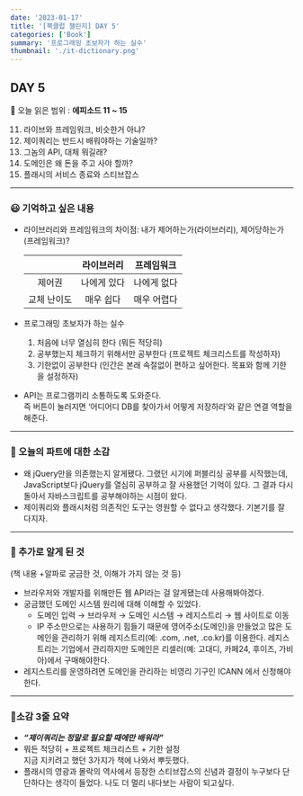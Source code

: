 ```yaml
---
date: '2023-01-17'
title: '[북클럽 챌린지] DAY 5'
categories: ['Book']
summary: '프로그래밍 초보자가 하는 실수'
thumbnail: './it-dictionary.png'
---
```


## DAY 5

🔖 오늘 읽은 범위 : **에피소드 11 ~ 15**

11. 라이브와 프레임워크, 비슷한거 아냐?
12. 제이쿼리는 반드시 배워야하는 기술일까?
13. 그놈의 API, 대체 뭐길래?
14. 도메인은 왜 돈을 주고 사야 할까?
15. 플래시의 서비스 종료와 스티브잡스

---

### 😃 기억하고 싶은 내용

- 라이브러리와 프레임워크의 차이점: 내가 제어하는가(라이브러리), 제어당하는가(프레임워크)?

  |             | 라이브러리  | 프레임워크  |
  | :---------: | :---------: | :---------: |
  |   제어권    | 나에게 있다 | 나에게 없다 |
  | 교체 난이도 |  매우 쉽다  | 매우 어렵다 |

- 프로그래밍 초보자가 하는 실수

  1. 처음에 너무 열심히 한다 (뭐든 적당히)
  2. 공부했는지 체크하기 위해서만 공부한다 (프로젝트 체크리스트를 작성하자)
  3. 기한없이 공부한다 (인간은 본래 속절없이 편하고 싶어한다. 목표와 함께 기한을 설정하자)

- API는 프로그램끼리 소통하도록 도와준다.  
  즉 버튼이 눌러지면 ‘어디어디 DB를 찾아가서 어떻게 저장하라’와 같은 연결 역할을 해준다.

---

### 🤔 오늘의 파트에 대한 소감

- 왜 jQuery만을 의존했는지 알게됐다. 그랬던 시기에 퍼블리싱 공부를 시작했는데, JavaScript보다 jQuery를 열심히 공부하고 잘 사용했던 기억이 있다. 그 결과 다시 돌아서 자바스크립트를 공부해야하는 시점이 왔다.
- 제이쿼리와 플래시처럼 의존적인 도구는 영원할 수 없다고 생각했다. 기본기를 잘 다지자.

---

### 🔎 추가로 알게 된 것

(책 내용 +알파로 궁금한 것, 이해가 가지 않는 것 등)

- 브라우저와 개발자를 위해만든 웹 API라는 걸 알게됐는데 사용해봐야겠다.
- 궁금했던 도메인 시스템 원리에 대해 이해할 수 있었다.
  - 도메인 입력 → 브라우저 → 도메인 시스템 → 레지스트리 → 웹 사이트로 이동
  - IP 주소만으로는 사용하기 힘들기 때문에 영어주소(도메인)을 만들었고 많은 도메인을 관리하기 위해 레지스트리(예: .com, .net, .co.kr)를 이용한다. 레지스트리는 기업에서 관리하지만 도메인은 리셀러(예: 고대디, 카페24, 후이즈, 가비아)에서 구매해야한다.
- 레지스트리를 운영하려면 도메인을 관리하는 비영리 기구인 ICANN 에서 신청해야한다.

---

### 🤟소감 3줄 요약

- **_“제이쿼리는 정말로 필요할 때에만 배워라”_**
- 뭐든 적당히 + 프로젝트 체크리스트 + 기한 설정  
  지금 지키려고 했던 3가지가 책에 나와서 뿌듯했다.
- 플래시의 영광과 몰락의 역사에서 등장한 스티브잡스의 신념과 결정이 누구보다 단단하다는 생각이 들었다. 나도 더 멀리 내다보는 사람이 되고싶다.
